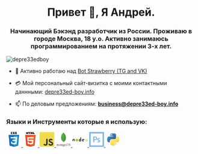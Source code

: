 <h1 align="center">Привет 👋, Я Андрей.</h1>
<h3 align="center">Начинающий Бэкэнд разработчик из России. Проживаю в городе Москва, 18 y.o. Активно занимаюсь программированием на протяжении 3-х лет. </h3>

<p align="left"> <img src="https://komarev.com/ghpvc/?username=depre33edboy&label=Profile%20views&color=0e75b6&style=flat" alt="depre33edboy" /> </p>

- 🔭 Активно работаю над [Bot Strawberry (TG and VK)](vk.me/strawberrybot)

- 💳 Мой персональный сайт-визитка с моими контактными даннными: [depre33ed-boy.info](https://depre33ed-boy.info)

- 📫 По деловым предложениям: **business@depre33ed-boy.info**

<h3 align="left">Языки и Инструменты которые я использую:</h3>
<p align="left"> <a href="https://www.w3schools.com/css/" target="_blank" rel="noreferrer"> <img src="https://raw.githubusercontent.com/devicons/devicon/master/icons/css3/css3-original-wordmark.svg" alt="css3" width="40" height="40"/> </a> <a href="https://www.w3.org/html/" target="_blank" rel="noreferrer"> <img src="https://raw.githubusercontent.com/devicons/devicon/master/icons/html5/html5-original-wordmark.svg" alt="html5" width="40" height="40"/> </a> <a href="https://developer.mozilla.org/en-US/docs/Web/JavaScript" target="_blank" rel="noreferrer"> <img src="https://raw.githubusercontent.com/devicons/devicon/master/icons/javascript/javascript-original.svg" alt="javascript" width="40" height="40"/> </a> <a href="https://www.mongodb.com/" target="_blank" rel="noreferrer"> <img src="https://raw.githubusercontent.com/devicons/devicon/master/icons/mongodb/mongodb-original-wordmark.svg" alt="mongodb" width="40" height="40"/> </a> <a href="https://nodejs.org" target="_blank" rel="noreferrer"> <img src="https://raw.githubusercontent.com/devicons/devicon/master/icons/nodejs/nodejs-original-wordmark.svg" alt="nodejs" width="40" height="40"/> </a> <a href="https://www.photoshop.com/en" target="_blank" rel="noreferrer"> <img src="https://raw.githubusercontent.com/devicons/devicon/master/icons/photoshop/photoshop-line.svg" alt="photoshop" width="40" height="40"/> </a> <a href="https://www.python.org" target="_blank" rel="noreferrer"> <img src="https://raw.githubusercontent.com/devicons/devicon/master/icons/python/python-original.svg" alt="python" width="40" height="40"/> </a> </p>

